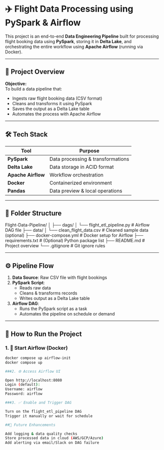 # ✈️ Flight Data Processing using PySpark & Airflow

This project is an end-to-end **Data Engineering Pipeline** built for processing flight booking data using **PySpark**, storing it in **Delta Lake**, and orchestrating the entire workflow using **Apache Airflow** (running via Docker).

---

## 🚀 Project Overview

**Objective:**  
To build a data pipeline that:
- Ingests raw flight booking data (CSV format)
- Cleans and transforms it using PySpark
- Saves the output as a Delta Lake table
- Automates the process with Apache Airflow

---

## 🛠️ Tech Stack

| Tool           | Purpose                         |
|----------------|----------------------------------|
| **PySpark**    | Data processing & transformations |
| **Delta Lake** | Data storage in ACID format      |
| **Apache Airflow** | Workflow orchestration        |
| **Docker**     | Containerized environment         |
| **Pandas**     | Data preview & local operations   |

---

## 📂 Folder Structure

Flight-Data-Pipeline/
│
├── dags/
│ └── flight_etl_pipeline.py # Airflow DAG file
├── data/
│ └── clean_flight_data.csv # Cleaned sample data (optional)
├── docker-compose.yml # Docker setup for Airflow
├── requirements.txt # (Optional) Python package list
├── README.md # Project overview
└── .gitignore # Git ignore rules


---

## ⚙️ Pipeline Flow

1. **Data Source**: Raw CSV file with flight bookings  
2. **PySpark Script**:
   - Reads raw data
   - Cleans & transforms records
   - Writes output as a Delta Lake table
3. **Airflow DAG**:
   - Runs the PySpark script as a task
   - Automates the pipeline on schedule or demand

---

## 🔄 How to Run the Project

### 1. 🐳 Start Airflow (Docker)
```bash
docker compose up airflow-init
docker compose up

###2. 🌐 Access Airflow UI

Open http://localhost:8080
Login (default):
Username: airflow
Password: airflow

###3. ✅ Enable and Trigger DAG

Turn on the flight_etl_pipeline DAG
Trigger it manually or wait for schedule

##📝 Future Enhancements

Add logging & data quality checks
Store processed data in cloud (AWS/GCP/Azure)
Add alerting via email/Slack on DAG failure



